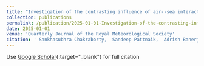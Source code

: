 ```yaml
---
title: "Investigation of the contrasting influence of air--sea interactions on the intensification process of pre-and post-monsoon tropical cyclones over the Bay of Bengal in a coupled model framework"
collection: publications
permalink: /publication/2025-01-01-Investigation-of-the-contrasting-influence-of-air-sea-interactions-on-the-intensification-process-of-pre-and-post-monsoon-tropical-cyclones-over-the-Bay-of-Bengal-in-a-coupled-model-framework
date: 2025-01-01
venue: 'Quarterly Journal of the Royal Meteorological Society'
citation: ' Sankhasubhra Chakraborty,  Sandeep Pattnaik,  Adrish Banerjee,  Tapajyoti Chakraborty, &quot;Investigation of the contrasting influence of air--sea interactions on the intensification process of pre-and post-monsoon tropical cyclones over the Bay of Bengal in a coupled model framework.&quot; Quarterly Journal of the Royal Meteorological Society, 2025.'
---
```

Use [Google Scholar](https://scholar.google.com/scholar?q=Investigation+of+the+contrasting+influence+of+air++sea+interactions+on+the+intensification+process+of+pre+and+post+monsoon+tropical+cyclones+over+the+Bay+of+Bengal+in+a+coupled+model+framework){:target="_blank"} for full citation